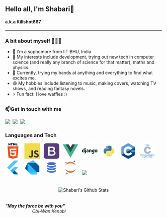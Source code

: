 
## Hello all, I'm Shabari👋
#### a.k.a Killshot667
---

### A bit about myself  🧑🏻‍💻

- 🔭 I'm a sophomore from IIT BHU, India
- 🥅 My interests include development, trying out new tech in computer science (and really any branch of science for that matter), maths and physics.
- 🌱 Currently, trying my hands at anything and everything to find what excites me.
-  😄 My hobbies include listening to music, making covers, watching TV shows, and reading fantasy novels.
- ⚡ Fun fact: I love  waffles :)



### 📫Get in touch with me
<p>
<a href="https://www.linkedin.com/in/shabari-s-nair-b94aa119b//"><img src="https://img.icons8.com/color/48/000000/linkedin.png"/></a>&nbsp;&nbsp;<a href="https://github.com/Killshot667"><img src="https://img.icons8.com/color/48/000000/github.png"/></a>&nbsp;&nbsp;<a href="https://www.facebook.com/shabari.snair.3"><img src="https://img.icons8.com/color/48/000000/facebook.png"/></a>
</p>

### Languages and Tech
<div>
<code><img height="50" src="https://raw.githubusercontent.com/github/explore/80688e429a7d4ef2fca1e82350fe8e3517d3494d/topics/html/html.png"></code>&nbsp;&nbsp;
<code><img height="50" src="https://raw.githubusercontent.com/github/explore/80688e429a7d4ef2fca1e82350fe8e3517d3494d/topics/javascript/javascript.png"></code>&nbsp;&nbsp;
<code><img height="50" src="https://raw.githubusercontent.com/github/explore/80688e429a7d4ef2fca1e82350fe8e3517d3494d/topics/bootstrap/bootstrap.png"></code>&nbsp;&nbsp;
<code><img height="50" src="https://raw.githubusercontent.com/github/explore/5c058a388828bb5fde0bcafd4bc867b5bb3f26f3/topics/vue/vue.png"></code>&nbsp;&nbsp;
<code><img height="50" src="https://raw.githubusercontent.com/github/explore/80688e429a7d4ef2fca1e82350fe8e3517d3494d/topics/django/django.png"></code>&nbsp;&nbsp;
<code><img height="50" src="https://raw.githubusercontent.com/github/explore/80688e429a7d4ef2fca1e82350fe8e3517d3494d/topics/python/python.png"></code>&nbsp;&nbsp;
<code><img height="50" src="https://raw.githubusercontent.com/github/explore/80688e429a7d4ef2fca1e82350fe8e3517d3494d/topics/cpp/cpp.png"></code>&nbsp;&nbsp;
<code><img height="50" src="https://raw.githubusercontent.com/github/explore/80688e429a7d4ef2fca1e82350fe8e3517d3494d/topics/c/c.png"></code>&nbsp;&nbsp;
<code><img height="50" src="https://raw.githubusercontent.com/github/explore/80688e429a7d4ef2fca1e82350fe8e3517d3494d/topics/flutter/flutter.png"></code>&nbsp;&nbsp;
<code><img height="50" src="https://raw.githubusercontent.com/github/explore/80688e429a7d4ef2fca1e82350fe8e3517d3494d/topics/dart/dart.png"></code>&nbsp;&nbsp;
<code><img height="50" src="https://raw.githubusercontent.com/github/explore/80688e429a7d4ef2fca1e82350fe8e3517d3494d/topics/sql/sql.png"></code>&nbsp;&nbsp;
<code><img height="50" src="https://github.com/github/explore/raw/master/topics/jupyter-notebook/jupyter-notebook.png"></code>&nbsp;&nbsp;
<code><img height="50" src="https://www.pygame.org/docs/pygame_small.gif"></code>&nbsp;&nbsp;

</div>
<br>
<br>

<div align='center'>
 <img align='center' src="https://github-readme-stats.vercel.app/api?username=Killshot667&&show_icons=true&title_color=fff&icon_color=79ff97&text_color=efefef&bg_color=000080" alt="Shabari's Github Stats">
</div>
<br>
<br>

<div>
<em><b>"May the force be with you"</b> <br>&nbsp;&nbsp;&nbsp;&nbsp;&nbsp;&nbsp;&nbsp;&nbsp;&nbsp;&nbsp;&nbsp;&nbsp;&nbsp;&nbsp;&nbsp;&nbsp;&nbsp;&nbsp;&nbsp;&nbsp;&nbsp;&nbsp;Obi-Wan Kenobi</em>
</div>

<!--
**Killshot667/Killshot667** is a ✨ _special_ ✨ repository because its `README.md` (this file) appears on your GitHub profile.

Here are some ideas to get you started:

- 🔭 I’m currently working on ...
- 🌱 I’m currently learning ...
- 👯 I’m looking to collaborate on ...
- 🤔 I’m looking for help with ...
- 💬 Ask me about ...
- 📫 How to reach me: ...
- 😄 Pronouns: ...
- ⚡ Fun fact: ...
-->
